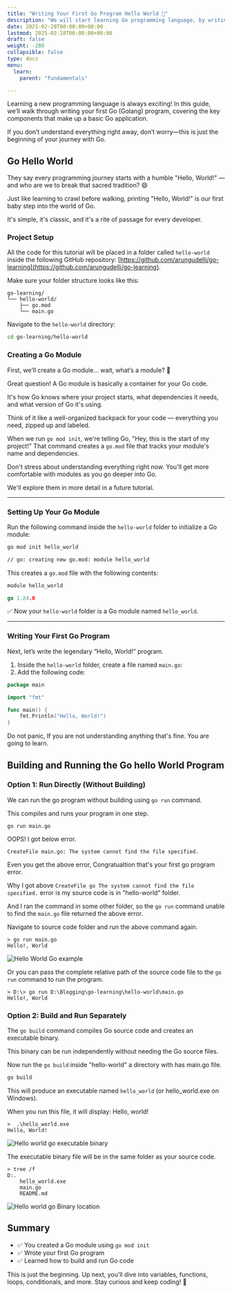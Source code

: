 ```yaml
---
title: "Writing Your First Go Program Hello World 👋"
description: "We will start learning Go programming language, by writing simple Hello World program"
date: 2021-02-28T00:00:00+00:00
lastmod: 2025-02-28T00:00:00+00:00
draft: false
weight: -280
collapsible: false
type: docs
menu:
  learn:
    parent: "fundamentals"

---
```


Learning a new programming language is always exciting! In this guide, we’ll walk through writing your first Go (Golang) program, covering the key components that make up a basic Go application. 

If you don’t understand everything right away, don’t worry—this is just the beginning of your journey with Go.

## Go Hello World 

They say every programming journey starts with a humble "Hello, World!" — and who are we to break that sacred tradition? 😄 

Just like learning to crawl before walking, printing "Hello, World!" is our first baby step into the world of Go. 

It's simple, it's classic, and it's a rite of passage for every developer.

### Project Setup

All the code for this tutorial will be placed in a folder called `hello-world` inside the following GitHub repository: [https://github.com/arungudelli/go-learning](https://github.com/arungudelli/go-learning).

Make sure your folder structure looks like this:
```
go-learning/
└── hello-world/
    ├── go.mod
    └── main.go
```

Navigate to the `hello-world` directory:

```sh
cd go-learning/hello-world
```

### Creating a Go Module 

First, we’ll create a Go module… wait, what’s a module? 🤔

Great question! A Go module is basically a container for your Go code. 

It's how Go knows where your project starts, what dependencies it needs, and what version of Go it's using. 

Think of it like a well-organized backpack for your code — everything you need, zipped up and labeled.

When we run `go mod init`, we're telling Go, "Hey, this is the start of my project!" That command creates a `go.mod` file that tracks your module's name and dependencies.

Don't stress about understanding everything right now. You'll get more comfortable with modules as you go deeper into Go. 

We'll explore them in more detail in a future tutorial.


---

### Setting Up Your Go Module

Run the following command inside the `hello-world` folder to initialize a Go module:

```sh
go mod init hello_world

// go: creating new go.mod: module hello_world
```

This creates a `go.mod` file with the following contents:

```go
module hello_world

go 1.24.0
```

✅ Now your `hello-world` folder is a Go module named `hello_world`.

---

### Writing Your First Go Program

Next, let’s write the legendary “Hello, World!” program.

1. Inside the `hello-world` folder, create a file named `main.go`:
2. Add the following code:

```go
package main

import "fmt"

func main() {
    fmt.Println("Hello, World!")
}
```

Do not panic, If you are not understanding anything that's fine. You are going to learn.

## Building and Running the Go hello World Program

### Option 1: Run Directly (Without Building)

We can run the go program without building using `go run` command.

This compiles and runs your program in one step.

```
go run main.go
```

OOPS! I got below error.

```
CreateFile main.go: The system cannot find the file specified.
```

Even you get the above error, Congratualtion that's your first go program error.

Why I got above `CreateFile go The system cannot find the file specified.` error is my source code is in "hello-world" folder.

And I ran the command in some other folder, so the `go run` command unable to find the `main.go` file returned the above error.

Navigate to source code folder and run the above command again. 

```
> go run main.go
Hello!, World
```

![Hello World Go example](/images/helloworld/Hello_World_Go_example.PNG)

Or you can pass the complete relative path of the source code file to the `go run` command to run the program.

```
> D:\> go run D:\Blogging\go-learning\hello-world\main.go
Hello!, World
```

### Option 2: Build and Run Separately

The `go build` command compiles Go source code and creates an executable binary. 

This binary can be run independently without needing the Go source files. 

Now run the `go build` inside "hello-world" a directory with has main.go file.

```sh
go build
```

This will produce an executable named `hello_world` (or hello_world.exe on Windows). 

When you run this file, it will display: Hello, world!

```
>  .\hello_world.exe
Hello, World!
```
![Hello world go executable binary](/images/helloworld/goexecutablebinary.PNG)


The executable binary file will be in the same folder as your source code.

```
> tree /f
D:.
    hello_world.exe
    main.go
    README.md

```

![Hello world go Binary location](/images/helloworld/Hello_world_Binary_file_location.PNG)

## Summary

- ✅ You created a Go module using `go mod init`
- ✅ Wrote your first Go program
- ✅ Learned how to build and run Go code

This is just the beginning. Up next, you’ll dive into variables, functions, loops, conditionals, and more. Stay curious and keep coding! 🚀




